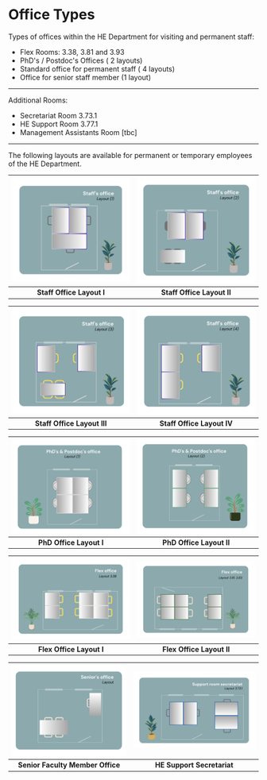 # Office Types

Types of offices within the HE Department for visiting and permanent staff:

- Flex Rooms: 3.38, 3.81 and 3.93
- PhD's / Postdoc's Offices ( 2  layouts)
- Standard office for permanent staff ( 4 layouts)
- Office for senior staff member (1 layout)
  
____________________________________________
  Additional Rooms:

  - Secretariat Room  3.73.1
  - HE Support Room 3.77.1
  - Management Assistants Room [tbc]
____________________________________________

The following layouts are available for permanent or temporary employees of the HE Department. 


| ![Staff Office Layout I](./Appendices/MeetingRooms/staff_office_layout_1.png) | ![Staff Office Layout II](./Appendices/MeetingRooms/staff_office_layout_2.png) |
|:-----------------------------------------------------------:|:------------------------------------------------------------:|
| **Staff Office Layout I**                                   | **Staff Office Layout II**                                   |

| ![Staff Office Layout III](./Appendices/MeetingRooms/staff_office_layout_3.png) | ![Staff Office Layout IV](./Appendices/MeetingRooms/staff_office_layout_4.png) |
|:--------------------------------------------------------------:|:-------------------------------------------------------------:|
| **Staff Office Layout III**                                    | **Staff Office Layout IV**                                   |

| ![PhD Office Layout I](./Appendices/MeetingRooms/phd_layout_1.png) | ![PhD Office Layout II](./Appendices/MeetingRooms/phd_layout_2.png) |
|:--------------------------------------------------:|:---------------------------------------------------:|
| **PhD Office Layout I**                             | **PhD Office Layout II**                            |

| ![Flex Office Layout I](./Appendices/MeetingRooms/flex_office_layout_3.38.png) | ![Flex Office Layout II](./Appendices/MeetingRooms/flex_office_layout_3.81_3.83.png) |
|:---------------------------------------------------------------:|:---------------------------------------------------------------------:|
| **Flex Office Layout I**                                       | **Flex Office Layout II**                                            |

| ![Senior Faculty Member Office](./Appendices/MeetingRooms/senior_office_layout.png) | ![HE Support Secretariat](./Appendices/MeetingRooms/support_room_secretariat_layout_3.73.1.png) |
|:--------------------------------------------------------------------:|:-------------------------------------------------------------------------------:|
| **Senior Faculty Member Office**                                     | **HE Support Secretariat**                                                     |


